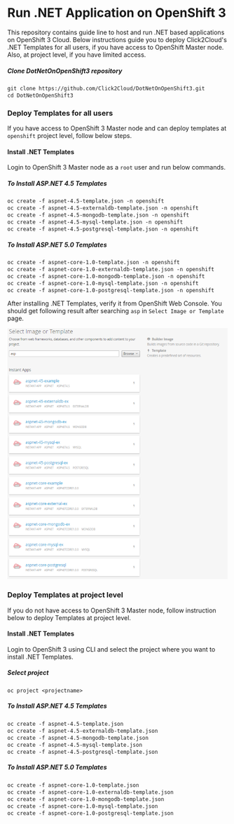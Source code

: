 # Run .NET Application on OpenShift 3
This repository contains guide line to host and run .NET based applications on OpenShift 3 Cloud. Below instructions guide you to deploy Click2Cloud's .NET Templates for all users, if you have access to OpenShift Master node. Also, at project level, if you have limited access.

##### Clone DotNetOnOpenShift3 repository
```
git clone https://github.com/Click2Cloud/DotNetOnOpenShift3.git
cd DotNetOnOpenShift3
```

### Deploy Templates for all users
If you have access to OpenShift 3 Master node and can deploy templates at `openshift` project level, follow below steps.

#### Install .NET Templates
Login to OpenShift 3 Master node as a `root` user and run below commands. 

##### To Install ASP.NET 4.5 Templates
```
oc create -f aspnet-4.5-template.json -n openshift
oc create -f aspnet-4.5-externaldb-template.json -n openshift
oc create -f aspnet-4.5-mongodb-template.json -n openshift
oc create -f aspnet-4.5-mysql-template.json -n openshift
oc create -f aspnet-4.5-postgresql-template.json -n openshift
```
##### To Install ASP.NET 5.0 Templates
```
oc create -f aspnet-core-1.0-template.json -n openshift
oc create -f aspnet-core-1.0-externaldb-template.json -n openshift
oc create -f aspnet-core-1.0-mongodb-template.json -n openshift
oc create -f aspnet-core-1.0-mysql-template.json -n openshift
oc create -f aspnet-core-1.0-postgresql-template.json -n openshift
```
After installing .NET Templates, verify it from OpenShift Web Console. You should get following result after searching `asp` in `Select Image or Template` page.

![Search Result](/result.png?raw=true "Result")

### Deploy Templates at project level
If you do not have access to OpenShift 3 Master node, follow instruction below to deploy Templates at project level.

#### Install .NET Templates
Login to OpenShift 3 using CLI and select the project where you want to install .NET Templates. 

##### Select project
```
oc project <projectname>
```

##### To Install ASP.NET 4.5 Templates
```
oc create -f aspnet-4.5-template.json
oc create -f aspnet-4.5-externaldb-template.json
oc create -f aspnet-4.5-mongodb-template.json
oc create -f aspnet-4.5-mysql-template.json
oc create -f aspnet-4.5-postgresql-template.json
```
##### To Install ASP.NET 5.0 Templates
```
oc create -f aspnet-core-1.0-template.json
oc create -f aspnet-core-1.0-externaldb-template.json
oc create -f aspnet-core-1.0-mongodb-template.json
oc create -f aspnet-core-1.0-mysql-template.json
oc create -f aspnet-core-1.0-postgresql-template.json
```
